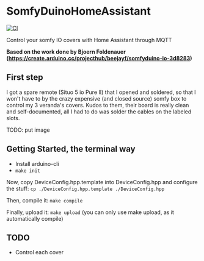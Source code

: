 # SomfyDuinoHomeAssistant

[![CI](https://github.com/agileek/SomfyDuinoHomeAssistant/actions/workflows/CI.yaml/badge.svg)](https://github.com/agileek/SomfyDuinoHomeAssistant/actions/workflows/CI.yaml)

Control your somfy IO covers with Home Assistant through MQTT


**Based on the work done by Bjoern Foldenauer (https://create.arduino.cc/projecthub/beejayf/somfyduino-io-3d8283)**

## First step

I got a spare remote (Situo 5 io Pure II) that I opened and soldered, so that I won't have to by the crazy expensive (and closed source) somfy box to control my 3 veranda's covers.
Kudos to them, their board is really clean and self-documented, all I had to do was solder the cables on the labeled slots.

TODO: put image


## Getting Started, the terminal way

* Install arduino-cli
* `make init`

Now, copy DeviceConfig.hpp.template into DeviceConfig.hpp and configure the stuff: `cp ./DeviceConfig.hpp.template ./DeviceConfig.hpp`

Then, compile it: `make compile`

Finally, upload it: `make upload` (you can only use make upload, as it automatically compile)


## TODO

* Control each cover